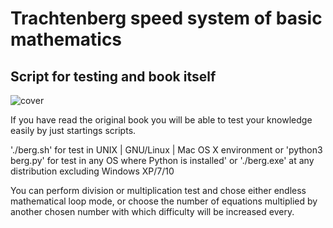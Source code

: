 # Trachtenberg speed system of basic mathematics
## Script for testing and book itself

![cover](https://github.com/vadimfedulov395/trachtenberg-sci/raw/master/cover.png)

If you have read the original book you will be able to test your knowledge easily by just startings scripts.

'./berg.sh' for test in UNIX | GNU/Linux | Mac OS X environment
or
'python3 berg.py' for test in any OS where Python is installed'
or
'./berg.exe' at any distribution excluding Windows XP/7/10

You can perform division or multiplication test and chose either endless mathematical loop mode, or choose
the number of equations multiplied by another chosen number with which difficulty will be increased every.
